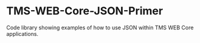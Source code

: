 # TMS-WEB-Core-JSON-Primer
Code library showing examples of how to use JSON within TMS WEB Core applications.
